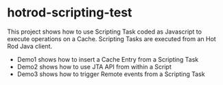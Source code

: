 # hotrod-scripting-test
This project shows how to use Scripting Task coded as Javascript to execute operations on a Cache. 
Scripting Tasks are executed from an Hot Rod Java client.

- Demo1 shows how to insert a Cache Entry from a Scripting Task
- Demo2 shows how to use JTA API from within a Script
- Demo3 shows how to trigger Remote events from a Scripting Task
